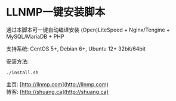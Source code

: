 LLNMP一键安装脚本
=================

通过本脚本可一键自动编译安装 (Open)LiteSpeed + Nginx/Tengine + MySQL/MariaDB + PHP

支持系统: CentOS 5+, Debian 6+, Ubuntu 12+ 32bit/64bit

安装方法:

    ./install.sh

主页: [http://llnmp.com](http://llnmp.com)  
博客: [http://shuang.ca](http://shuang.ca)
